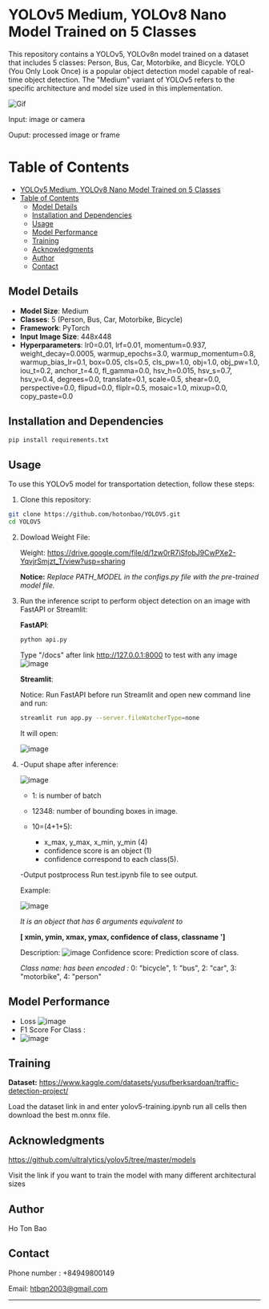 # YOLOv5 Medium, YOLOv8 Nano Model Trained on 5 Classes

This repository contains a YOLOv5, YOLOv8n model trained on a dataset that includes 5 classes: Person, Bus, Car, Motorbike, and Bicycle. YOLO (You Only Look Once) is a popular object detection model capable of real-time object detection. The "Medium" variant of YOLOv5 refers to the specific architecture and model size used in this implementation.

![Gif](readme_img/ezgif.com-video-to-gif.gif)


Input: image or camera

Ouput: processed image or frame

# Table of Contents
- [YOLOv5 Medium, YOLOv8 Nano Model Trained on 5 Classes](#yolov5-medium-yolov8-nano-model-trained-on-5-classes)
- [Table of Contents](#table-of-contents)
  - [Model Details](#model-details)
  - [Installation and Dependencies](#installation-and-dependencies)
  - [Usage](#usage)
  - [Model Performance](#model-performance)
  - [Training](#training)
  - [Acknowledgments](#acknowledgments)
  - [Author](#author)
  - [Contact](#contact)


## Model Details

- **Model Size**: Medium
- **Classes**: 5 (Person, Bus, Car, Motorbike, Bicycle)
- **Framework**: PyTorch
- **Input Image Size**: 448x448
- **Hyperparameters**: lr0=0.01, lrf=0.01, momentum=0.937, weight_decay=0.0005, warmup_epochs=3.0, warmup_momentum=0.8, warmup_bias_lr=0.1, box=0.05, cls=0.5, cls_pw=1.0, obj=1.0, obj_pw=1.0, iou_t=0.2, anchor_t=4.0, fl_gamma=0.0, hsv_h=0.015, hsv_s=0.7, hsv_v=0.4, degrees=0.0, translate=0.1, scale=0.5, shear=0.0, perspective=0.0, flipud=0.0, fliplr=0.5, mosaic=1.0, mixup=0.0, copy_paste=0.0


## Installation and Dependencies
```bash 
pip install requirements.txt
```

## Usage

To use this YOLOv5 model for transportation detection, follow these steps:

1. Clone this repository:

```bash
git clone https://github.com/hotonbao/YOLOV5.git
cd YOLOV5
```


2. Dowload Weight File:
   
   Weight: https://drive.google.com/file/d/1zw0rR7iSfobJ9CwPXe2-YqvjrSmjzt_T/view?usp=sharing

   **Notice:** *Replace PATH_MODEL in the configs.py file with the pre-trained model file.*
  

3. Run the inference script to perform object detection on an image with FastAPI or Streamlit:

   **FastAPI**:
   ```bash
   python api.py
   ```
   Type "/docs" after link  http://127.0.0.1:8000 to test with any image
   ![image](readme_img/FastAPI.png)

   **Streamlit**:
   
   Notice: Run FastAPI before run Streamlit and open new command line and run:
   ```bash
   streamlit run app.py --server.fileWatcherType=none
   ```
   It will open:

   ![image](readme_img/Streamlit.png)


4. -Ouput shape after inference:
   
   ![image](readme_img/out-put-after-infer.png)

   - 1: is number of batch
   
   - 12348: number of bounding boxes in image.
   - 10=(4+1+5): 
       - x_max, y_max, x_min, y_min (4)
       - confidence score is an object (1)
       - confidence correspond to each class(5).


   -Output  postprocess
   Run test.ipynb file to see output.

   Example:
   
   ![image](readme_img/Out_put.png)

   *It is an object that has 6 arguments equivalent to* 

   **[ xmin, ymin, xmax, ymax, confidence of class, classname ']**

   Description:
   ![image](readme_img/out_put_des.png)
   Confidence score: Prediction score of class.

   *Class name: has been encoded :*
   0: "bicycle",
   1: "bus",
   2: "car",
   3: "motorbike",
   4: "person"
## Model Performance

- Loss 
 ![image](/readme_img/results.png)
- F1 Score For Class :
- ![image](/readme_img/F1_curve.png)

## Training

**Dataset:**
   https://www.kaggle.com/datasets/yusufberksardoan/traffic-detection-project/

Load the dataset link in and enter yolov5-training.ipynb run all cells then download the best m.onnx file.

## Acknowledgments

https://github.com/ultralytics/yolov5/tree/master/models

Visit the link if you want to train the model with many different architectural sizes


## Author

Ho Ton Bao 

## Contact

Phone number : +84949800149

Email: htbqn2003@gmail.com


---
